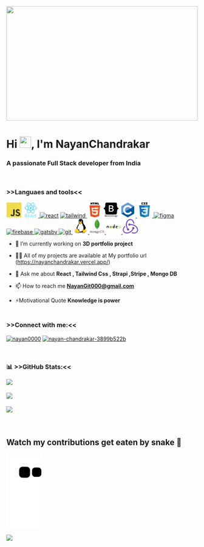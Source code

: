 <img src='https://miro.medium.com/v2/resize:fit:1400/1*GNFNf_V7rj_C2YUCeZNzsw.jpeg' width='100%' height="300" />
<br/>
<h1 align="left">Hi <img src="https://github.com/TheDudeThatCode/TheDudeThatCode/blob/master/Assets/Hi.gif?raw=true" width="30" height="30" />, I'm NayanChandrakar</h1>
<h3 align="left">A passionate Full Stack developer from India</h3>
<br/>


### >>Languaes and tools<<
<p align="left"> <a href="https://getbootstrap.com" target="_blank" rel="noreferrer"> 
<a href="https://developer.mozilla.org/en-US/docs/Web/JavaScript" target="_blank" rel="noreferrer"> <img src="https://raw.githubusercontent.com/devicons/devicon/master/icons/javascript/javascript-original.svg" alt="javascript" width="40" height="40"/></a>
<a href="https://reactjs.org/" target="_blank" rel="noreferrer"> <img src="https://raw.githubusercontent.com/devicons/devicon/master/icons/react/react-original-wordmark.svg" alt="react" width="40" height="40"/> </a>
<a href="https://reactjs.org/" target="_blank" rel="noreferrer"> <img src="https://vitejs.dev/logo-with-shadow.png" alt="react" width="40" height="40"/></a>
<a href="https://tailwindcss.com/" target="_blank" rel="noreferrer"> <img src="https://www.vectorlogo.zone/logos/tailwindcss/tailwindcss-icon.svg" alt="tailwind" width="40" height="40"/> </a>
<a href="https://www.w3.org/html/" target="_blank" rel="noreferrer"> <img src="https://raw.githubusercontent.com/devicons/devicon/master/icons/html5/html5-original-wordmark.svg" alt="html5" width="40" height="40"/></a> <img src="https://raw.githubusercontent.com/devicons/devicon/master/icons/bootstrap/bootstrap-plain-wordmark.svg" alt="bootstrap" width="40" height="40"/> </a> <a href="https://www.cprogramming.com/" target="_blank" rel="noreferrer"><img src="https://raw.githubusercontent.com/devicons/devicon/master/icons/c/c-original.svg" alt="c" width="40" height="40"/> </a> <a href="https://www.w3schools.com/css/" target="_blank" rel="noreferrer">
<img src="https://raw.githubusercontent.com/devicons/devicon/master/icons/css3/css3-original-wordmark.svg" alt="css3" width="40" height="40"/></a><a href="https://www.figma.com/" target="_blank" rel="noreferrer"> <img src="https://www.vectorlogo.zone/logos/figma/figma-icon.svg" alt="figma" width="40" height="40"/> </a> 
<a href="https://firebase.google.com/" target="_blank" rel="noreferrer"><img src="https://www.vectorlogo.zone/logos/firebase/firebase-icon.svg" alt="firebase" width="40" height="40"/> </a> 
<a href="https://www.gatsbyjs.com/" target="_blank" rel="noreferrer"><img src="https://www.vectorlogo.zone/logos/gatsbyjs/gatsbyjs-icon.svg" alt="gatsby" width="40" height="40"/> </a> 
<a href="https://git-scm.com/" target="_blank" rel="noreferrer"> <img src="https://www.vectorlogo.zone/logos/git-scm/git-scm-icon.svg" alt="git" width="40" height="40"/> </a><a href="https://www.linux.org/" target="_blank" rel="noreferrer"> <img src="https://raw.githubusercontent.com/devicons/devicon/master/icons/linux/linux-original.svg" alt="linux" width="40" height="40"/> </a> <a href="https://www.mongodb.com/" target="_blank" rel="noreferrer"> <img src="https://raw.githubusercontent.com/devicons/devicon/master/icons/mongodb/mongodb-original-wordmark.svg" alt="mongodb" width="40" height="40"/> </a><a href="https://nodejs.org" target="_blank" rel="noreferrer"> <img src="https://raw.githubusercontent.com/devicons/devicon/master/icons/nodejs/nodejs-original-wordmark.svg" alt="nodejs" width="40" height="40"/> </a><a href="https://redux.js.org" target="_blank" rel="noreferrer"> <img src="https://raw.githubusercontent.com/devicons/devicon/master/icons/redux/redux-original.svg" alt="redux" width="40" height="40"/> </a> 
</p>


- 🔭 I’m currently working on **3D portfolio project**

- 👨‍💻 All of my projects are available at My portfolio url (https://nayanchandrakar.vercel.app/)

- 💬 Ask me about **React , Tailwind Css , Strapi ,Stripe , Mongo DB**

- 📫 How to reach me **NayanGit000@gmail.com**

- ⚡Motivational Quote **Knowledge is power**
<br/><br/>

<h3 align="left"> >>Connect with me:<< </h3>
<p align="left">
<a href="https://dev.to/nayan0000" target="blank"><img align="center" src="https://raw.githubusercontent.com/rahuldkjain/github-profile-readme-generator/master/src/images/icons/Social/devto.svg" alt="nayan0000" height="30" width="40" /></a>
<a href="www.linkedin.com/in/nayan-chandrakar" target="blank"><img align="center" src="https://raw.githubusercontent.com/rahuldkjain/github-profile-readme-generator/master/src/images/icons/Social/linked-in-alt.svg" alt="nayan-chandrakar-3899b522b" height="30" width="40" /></a>
</p><br/>



### 📊 >>GitHub Stats:<<
![](https://github-readme-stats.vercel.app/api/top-langs/?username=Nayanchandrakar&theme=dark&hide_border=false&include_all_commits=true&count_private=false&layout=compact)<br/><br/>
![](https://github-readme-stats.vercel.app/api?username=Nayanchandrakar&theme=dark&hide_border=false&include_all_commits=true&count_private=false)<br/><br/>
![](https://github-readme-streak-stats.herokuapp.com/?user=Nayanchandrakar&theme=dark&hide_border=false)<br/><br/><br/>



## Watch my contributions get eaten by snake 🐍

![](https://github.com/amajaying/amajaying/raw/output/github-contribution-grid-snake.svg)<br/><br/>
![](https://github.com/amajaying/amajaying/raw/main/Footer.jpg)<br/><br/>
